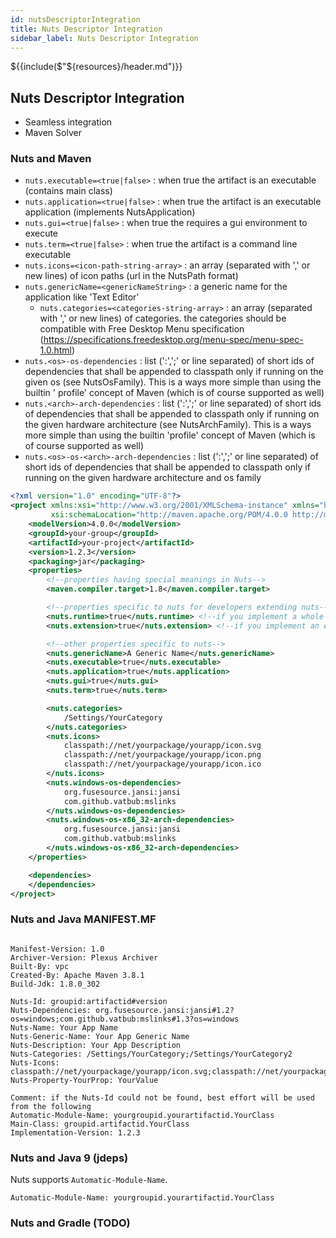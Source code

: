 ```yaml
---
id: nutsDescriptorIntegration 
title: Nuts Descriptor Integration 
sidebar_label: Nuts Descriptor Integration
---
```


${{include($"${resources}/header.md")}}

## Nuts Descriptor Integration

* Seamless integration
* Maven Solver

### Nuts and Maven

* `nuts.executable=<true|false>` : when true the artifact is an executable (contains main class)
* `nuts.application=<true|false>` : when true the artifact is an executable application (implements NutsApplication)
* `nuts.gui=<true|false>` : when true the requires a gui environment to execute
* `nuts.term=<true|false>` : when true the artifact is a command line executable
* `nuts.icons=<icon-path-string-array>` : an array (separated with ',' or new lines) of icon paths (url in the NutsPath
  format)
* `nuts.genericName=<genericNameString>` : a generic name for the application like 'Text Editor'
    * `nuts.categories=<categories-string-array>` : an array (separated with ',' or new lines) of categories. the
      categories should be compatible with Free Desktop Menu
      specification (https://specifications.freedesktop.org/menu-spec/menu-spec-1.0.html)
* `nuts.<os>-os-dependencies` : list (':',';' or line separated) of short ids of dependencies that shall be appended to
  classpath only if running on the given os (see NutsOsFamily). This is a ways more simple than using the builtin '
  profile' concept of Maven (which is of course supported as well)
* `nuts.<arch>-arch-dependencies` : list (':',';' or line separated) of short ids of dependencies that shall be appended
  to classpath only if running on the given hardware architecture (see NutsArchFamily). This is a ways more simple than
  using the builtin 'profile' concept of Maven (which is of course supported as well)
* `nuts.<os>-os-<arch>-arch-dependencies` : list (':',';' or line separated) of short ids of dependencies that shall be
  appended to classpath only if running on the given hardware architecture and os family

```xml
<?xml version="1.0" encoding="UTF-8"?>
<project xmlns:xsi="http://www.w3.org/2001/XMLSchema-instance" xmlns="http://maven.apache.org/POM/4.0.0"
         xsi:schemaLocation="http://maven.apache.org/POM/4.0.0 http://maven.apache.org/xsd/maven-4.0.0.xsd">
    <modelVersion>4.0.0</modelVersion>
    <groupId>your-group</groupId>
    <artifactId>your-project</artifactId>
    <version>1.2.3</version>
    <packaging>jar</packaging>
    <properties>
        <!--properties having special meanings in Nuts-->
        <maven.compiler.target>1.8</maven.compiler.target>

        <!--properties specific to nuts for developers extending nuts-->
        <nuts.runtime>true</nuts.runtime> <!--if you implement a whole new runtime-->
        <nuts.extension>true</nuts.extension> <!--if you implement an extension-->

        <!--other properties specific to nuts-->
        <nuts.genericName>A Generic Name</nuts.genericName>
        <nuts.executable>true</nuts.executable>
        <nuts.application>true</nuts.application>
        <nuts.gui>true</nuts.gui>
        <nuts.term>true</nuts.term>

        <nuts.categories>
            /Settings/YourCategory
        </nuts.categories>
        <nuts.icons>
            classpath://net/yourpackage/yourapp/icon.svg
            classpath://net/yourpackage/yourapp/icon.png
            classpath://net/yourpackage/yourapp/icon.ico
        </nuts.icons>
        <nuts.windows-os-dependencies>
            org.fusesource.jansi:jansi
            com.github.vatbub:mslinks
        </nuts.windows-os-dependencies>
        <nuts.windows-os-x86_32-arch-dependencies>
            org.fusesource.jansi:jansi
            com.github.vatbub:mslinks
        </nuts.windows-os-x86_32-arch-dependencies>
    </properties>

    <dependencies>
    </dependencies>
</project>

```

### Nuts and Java MANIFEST.MF

```manifest

Manifest-Version: 1.0
Archiver-Version: Plexus Archiver
Built-By: vpc
Created-By: Apache Maven 3.8.1
Build-Jdk: 1.8.0_302

Nuts-Id: groupid:artifactid#version
Nuts-Dependencies: org.fusesource.jansi:jansi#1.2?os=windows;com.github.vatbub:mslinks#1.3?os=windows
Nuts-Name: Your App Name
Nuts-Generic-Name: Your App Generic Name
Nuts-Description: Your App Description
Nuts-Categories: /Settings/YourCategory;/Settings/YourCategory2
Nuts-Icons: classpath://net/yourpackage/yourapp/icon.svg;classpath://net/yourpackage/yourapp/icon.png
Nuts-Property-YourProp: YourValue

Comment: if the Nuts-Id could not be found, best effort will be used from the following
Automatic-Module-Name: yourgroupid.yourartifactid.YourClass
Main-Class: groupid.artifactid.YourClass
Implementation-Version: 1.2.3

```

### Nuts and Java 9 (jdeps)

Nuts supports `Automatic-Module-Name`.

```manifest
Automatic-Module-Name: yourgroupid.yourartifactid.YourClass

```

### Nuts and Gradle (TODO)


